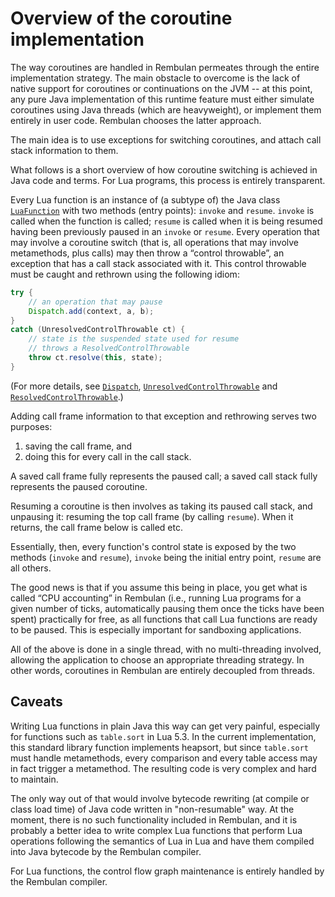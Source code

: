 # Overview of the coroutine implementation

The way coroutines are handled in Rembulan permeates through the entire implementation
strategy. The main obstacle to overcome is the lack of native support for coroutines
or continuations on the JVM -- at this point, any pure Java implementation of this runtime
feature must either simulate coroutines using Java threads (which are heavyweight),
or implement them entirely in user code. Rembulan chooses the latter approach.

The main idea is to use exceptions for switching coroutines, and attach
call stack information to them.

What follows is a short overview of how coroutine switching is achieved in Java code and
terms. For Lua programs, this process is entirely transparent.

Every Lua function is an instance of (a subtype of) the Java class
[`LuaFunction`](https://luavixen.github.io/rembulan/apidocs/rembulan-runtime/dev/foxgirl/rembulan/runtime/LuaFunction.html)
with two methods (entry points): `invoke` and `resume`.
`invoke` is called when the function is called; `resume` is called when it is being resumed
having been previously paused in an `invoke` or `resume`. Every operation that may involve
a coroutine switch (that is, all operations that may involve metamethods, plus calls) may
then throw a “control throwable”, an exception that has a call stack associated with it.
This control throwable must be caught and rethrown using the following idiom:

```java
try {
    // an operation that may pause
    Dispatch.add(context, a, b);
}
catch (UnresolvedControlThrowable ct) {
    // state is the suspended state used for resume
    // throws a ResolvedControlThrowable
    throw ct.resolve(this, state);  
}
```

(For more details, see
[`Dispatch`](https://luavixen.github.io/rembulan/apidocs/rembulan-runtime/dev/foxgirl/rembulan/runtime/Dispatch.html),
[`UnresolvedControlThrowable`](https://luavixen.github.io/rembulan/apidocs/rembulan-runtime/dev/foxgirl/rembulan/runtime/UnresolvedControlThrowable.html)
and [`ResolvedControlThrowable`](https://luavixen.github.io/rembulan/apidocs/rembulan-runtime/dev/foxgirl/rembulan/runtime/ResolvedControlThrowable.html).)

Adding call frame information to that exception and rethrowing serves two purposes:

  1) saving the call frame, and
  2) doing this for every call in the call stack.

A saved call frame fully represents the paused call; a saved call stack fully represents the paused coroutine.

Resuming a coroutine is then involves as taking its paused call stack, and unpausing it:
resuming the top call frame (by calling `resume`). When it returns, the call frame below
is called etc.

Essentially, then, every function's control state is exposed by the two methods (`invoke`
and `resume`), `invoke` being the initial entry point, `resume` are all others.

The good news is that if you assume this being in place, you get what is called 
“CPU accounting” in Rembulan (i.e., running Lua programs for a given number of ticks,
automatically pausing them once the ticks have been spent) practically for free, as all functions
that call Lua functions are ready to be paused. This is especially important for sandboxing
applications.

All of the above is done in a single thread, with no multi-threading involved, allowing
the application to choose an appropriate threading strategy. In other words, coroutines
in Rembulan are entirely decoupled from threads.

## Caveats

Writing Lua functions in plain Java this way can get very painful,
especially for functions such as `table.sort` in Lua 5.3. In the current implementation,
this standard library function implements heapsort, but since `table.sort` must handle
metamethods, every comparison and every table access may in fact trigger a metamethod.
The resulting code is very complex and hard to maintain.

The only way out of that would involve bytecode rewriting (at compile or class load time)
of Java code written in "non-resumable" way. At the moment, there is no such functionality
included in Rembulan, and it is probably a better idea to write complex Lua functions that
perform Lua operations following the semantics of Lua in Lua and have them compiled into
Java bytecode by the Rembulan compiler.

For Lua functions, the control flow graph maintenance is entirely handled by the Rembulan
compiler.
